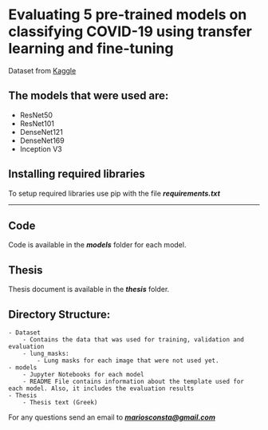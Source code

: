 # Evaluating 5 pre-trained models on classifying COVID-19 using transfer learning and fine-tuning

Dataset from [Kaggle](https://www.kaggle.com/datasets/anasmohammedtahir/covidqu)

## The models that were used are:

- ResNet50
- ResNet101
- DenseNet121
- DenseNet169
- Inception V3

## Installing required libraries

To setup required libraries use pip with the file ***requirements.txt***

---

## Code

Code is available in the ***models*** folder for each model.

## Thesis

Thesis document is available in the ***thesis*** folder.

## Directory Structure:
	- Dataset
		- Contains the data that was used for training, validation and evaluation
		- lung_masks:
			- Lung masks for each image that were not used yet.
	- models
		- Jupyter Notebooks for each model
		- README File contains information about the template used for each model. Also, it includes the evaluation results
	- Thesis
		- Thesis text (Greek)

For any questions send an email to ***mariosconsta@gmail.com***
